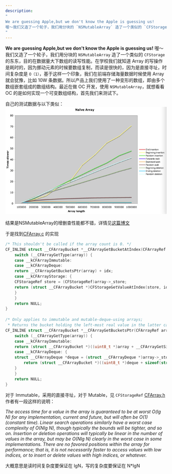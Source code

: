 ```yaml
---
description:
"
We are guessing Apple,but we don't know the Apple is guessing us!
喔～我们又造了一个轮子，我们用分块的 `NSMutableArray` 造了一个类似的 `CFStorage` 的东东，目的在数据量大下数组的读写性能。在学校我们就知道 Array 的写操作是耗时的，因为挪动元素的时候要数组复制，而读是很快的，因为是直接寻址，时间复杂度是 `O（1）`，基于这样一个印象，我们在前端存储海量数据时候使用 Array 就会犹豫，比如 10W 条数据。所以产品上我们使用了一种变形的数组，即由多个数组嵌套组成的数组结构。最近在做 OC 开发，使用 `NSMutableArray`，就想看看 OC 的是如何实现一个可变数组结构，首先我们来测试下。
"
---
```


**We are guessing Apple,but we don't know the Apple is guessing us!**
喔～我们又造了一个轮子，我们用分块的 `NSMutableArray` 造了一个类似的 `CFStorage` 的东东，目的在数据量大下数组的读写性能。在学校我们就知道 Array 的写操作是耗时的，因为挪动元素的时候要数组复制，而读是很快的，因为是直接寻址，时间复杂度是 `O（1）`，基于这样一个印象，我们在前端存储海量数据时候使用 Array 就会犹豫，比如 10W 条数据。所以产品上我们使用了一种变形的数组，即由多个数组嵌套组成的数组结构。最近在做 OC 开发，使用 `NSMutableArray`，就想看看 OC 的是如何实现一个可变数组结构，首先我们来测试下。

自己的测试数据与以下类似：
![pimg](/images/QQ20140602-6.png)

结果是NSMutableArray的增删查性能都不错，详情见[这篇博文](http://ridiculousfish.com/blog/posts/array.html)

于是找到[CFArray.c](http://www.opensource.apple.com/source/CF/CF-476.14/CFArray.c) 的实现

```c++
/* This shouldn't be called if the array count is 0. */
CF_INLINE struct __CFArrayBucket *__CFArrayGetBucketAtIndex(CFArrayRef array, CFIndex idx) {
    switch (__CFArrayGetType(array)) {
    case __kCFArrayImmutable:
    case __kCFArrayDeque:
	return __CFArrayGetBucketsPtr(array) + idx;
    case __kCFArrayStorage: {
	CFStorageRef store = (CFStorageRef)array->_store;
	return (struct __CFArrayBucket *)CFStorageGetValueAtIndex(store, idx, NULL);
    }
    }
    return NULL;
}

/* Only applies to immutable and mutable-deque-using arrays;
 * Returns the bucket holding the left-most real value in the latter case. */
CF_INLINE struct __CFArrayBucket *__CFArrayGetBucketsPtr(CFArrayRef array) {
    switch (__CFArrayGetType(array)) {
    case __kCFArrayImmutable:
	return (struct __CFArrayBucket *)((uint8_t *)array + __CFArrayGetSizeOfType(((CFRuntimeBase *)array)->_cfinfo[CF_INFO_BITS]));
    case __kCFArrayDeque: {
	struct __CFArrayDeque *deque = (struct __CFArrayDeque *)array->_store;
        return (struct __CFArrayBucket *)((uint8_t *)deque + sizeof(struct __CFArrayDeque) + deque->_leftIdx * sizeof(struct __CFArrayBucket));
    }
    }
    return NULL;
}

```

对于 Immutable，采用的直接寻址，对于 Mutable，见 `CFStorageRef` [CFArray.h](http://www.opensource.apple.com/source/CF/CF-550/CFArray.h) 作者有一段这样的说明：

_The access time for a value in the array is guaranteed to be at
	worst O(lg N) for any implementation, current and future, but will
	often be O(1) (constant time). Linear search operations similarly
	have a worst case complexity of O(N*lg N), though typically the
	bounds will be tighter, and so on. Insertion or deletion operations
	will typically be linear in the number of values in the array, but
	may be O(N*lg N) clearly in the worst case in some implementations.
	There are no favored positions within the array for performance;
	that is, it is not necessarily faster to access values with low
	indices, or to insert or delete values with high indices, or
	whatever._

大概意思是读时间复杂度要保证在 lgN，写的复杂度要保证在 N*lgN
